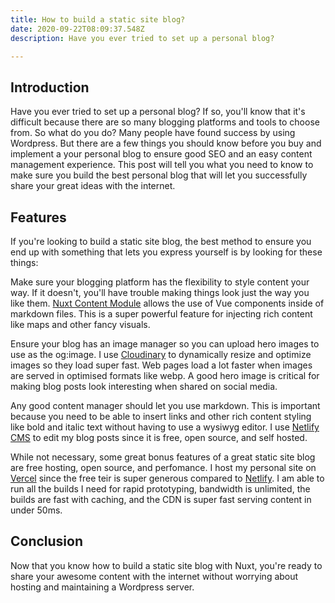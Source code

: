 ```yaml
---
title: How to build a static site blog?
date: 2020-09-22T08:09:37.548Z
description: Have you ever tried to set up a personal blog?

---
```


## Introduction

Have you ever tried to set up a personal blog? If so, you'll know that it's difficult because there are so many blogging platforms and tools to choose from. So what do you do? Many people have found success by using Wordpress. But there are a few things you should know before you buy and implement a your personal blog to ensure good SEO and an easy content management experience. This post will tell you what you need to know to make sure you build the best personal blog that will let you successfully share your great ideas with the internet.

## Features

If you're looking to build a static site blog, the best method to ensure you end up with something that lets you express yourself is by looking for these things:

Make sure your blogging platform has the flexibility to style content your way. If it doesn't, you'll have trouble making things look just the way you like them. [Nuxt Content Module](https://content.nuxtjs.org/) allows the use of Vue components inside of markdown files. This is a super powerful feature for injecting rich content like maps and other fancy visuals.

Ensure your blog has an image manager so you can upload hero images to use as the og:image. I use [Cloudinary](https://cloudinary.com/) to dynamically resize and optimize images so they load super fast. Web pages load a lot faster when images are served in optimised formats like webp. A good hero image is critical for making blog posts look interesting when shared on social media.

Any good content manager should let you use markdown. This is important because you need to be able to insert links and other rich content styling like bold and italic text without having to use a wysiwyg editor. I use [Netlify CMS](https://www.netlifycms.org/) to edit my blog posts since it is free, open source, and self hosted.

While not necessary, some great bonus features of a great static site blog are free hosting, open source, and perfomance. I host my personal site on [Vercel](https://vercel.com/) since the free teir is super generous compared to [Netlify](https://www.netlify.com/). I am able to run all the builds I need for rapid prototyping, bandwidth is unlimited, the builds are fast with caching, and the CDN is super fast serving content in under 50ms.

## Conclusion

Now that you know how to build a static site blog with Nuxt, you're ready to share your awesome content with the internet without worrying about hosting and maintaining a Wordpress server.

<!-- ## Sources

[The Foolproof Formula for Writing a Solid Blog Post Template](https://blog.hubspot.com/blog/tabid/6307/bid/33295/the-foolproof-formula-for-writing-a-solid-blog-post-template.aspx) -->
